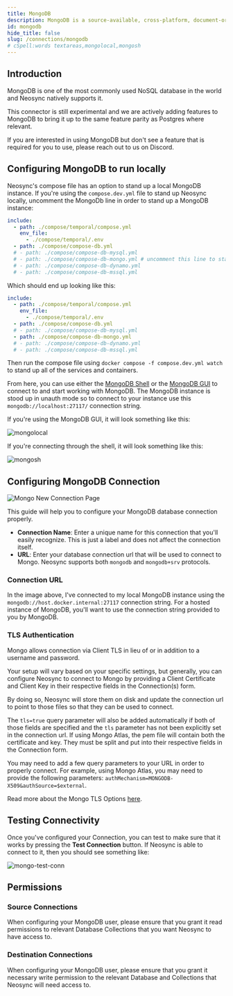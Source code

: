 ```yaml
---
title: MongoDB
description: MongoDB is a source-available, cross-platform, document-oriented database program.
id: mongodb
hide_title: false
slug: /connections/mongodb
# cSpell:words textareas,mongolocal,mongosh
---
```


## Introduction

MongoDB is one of the most commonly used NoSQL database in the world and Neosync natively supports it.

This connector is still experimental and we are actively adding features to MongoDB to bring it up to the same feature parity as Postgres where relevant.

If you are interested in using MongoDB but don't see a feature that is required for you to use, please reach out to us on Discord.

## Configuring MongoDB to run locally

Neosync's compose file has an option to stand up a local MongoDB instance. If you're using the `compose.dev.yml` file to stand up Neosync locally, uncomment the MongoDb line in order to stand up a MongoDB instance:

```yaml
include:
  - path: ./compose/temporal/compose.yml
    env_file:
      - ./compose/temporal/.env
  - path: ./compose/compose-db.yml
  # - path: ./compose/compose-db-mysql.yml
  # - path: ./compose/compose-db-mongo.yml # uncomment this line to stand up an local instance of MongoDB
  # - path: ./compose/compose-db-dynamo.yml
  # - path: ./compose/compose-db-mssql.yml
```

Which should end up looking like this:

```yaml
include:
  - path: ./compose/temporal/compose.yml
    env_file:
      - ./compose/temporal/.env
  - path: ./compose/compose-db.yml
  # - path: ./compose/compose-db-mysql.yml
  - path: ./compose/compose-db-mongo.yml
  # - path: ./compose/compose-db-dynamo.yml
  # - path: ./compose/compose-db-mssql.yml
```

Then run the compose file using `docker compose -f compose.dev.yml watch` to stand up all of the services and containers.

From here, you can use either the [MongoDB Shell](https://www.mongodb.com/docs/v4.4/mongo/) or the [MongoDB GUI](https://www.mongodb.com/try/download/compass) to connect to and start working with MongoDB. The MongoDB instance is stood up in unauth mode so to connect to your instance use this `mongodb://localhost:27117/` connection string.

If you're using the MongoDB GUI, it will look something like this:

![mongolocal](/img/mongolocal.png)

If you're connecting through the shell, it will look something like this:

![mongosh](/img/mongosh.png)

## Configuring MongoDB Connection

![Mongo New Connection Page](/img/mongoconn.png)

This guide will help you to configure your MongoDB database connection properly.

- **Connection Name**: Enter a unique name for this connection that you'll easily recognize. This is just a label and does not affect the connection itself.
- **URL**: Enter your database connection url that will be used to connect to Mongo. Neosync supports both `mongodb` and `mongodb+srv` protocols.

### Connection URL

In the image above, I've connected to my local MongoDB instance using the `mongodb://host.docker.internal:27117` connection string. For a hosted instance of MongoDB, you'll want to use the connection string provided to you by MongoDB.

### TLS Authentication

Mongo allows connection via Client TLS in lieu of or in addition to a username and password.

Your setup will vary based on your specific settings, but generally, you can configure Neosync to connect to Mongo by providing a Client Certificate and Client Key in their respective fields in the Connection(s) form.

By doing so, Neosync will store them on disk and update the connection url to point to those files so that they can be used to connect.

The `tls=true` query parameter will also be added automatically if both of those fields are specified and the `tls` parameter has not been explicitly set in the connection url.
If using Mongo Atlas, the pem file will contain both the certificate and key. They must be split and put into their respective fields in the Connection form.

You may need to add a few query parameters to your URL in order to properly connect.
For example, using Mongo Atlas, you may need to provide the following parameters: `authMechanism=MONGODB-X509&authSource=$external`.

Read more about the Mongo TLS Options [here](https://www.mongodb.com/docs/manual/reference/connection-string/#tls-options).

## Testing Connectivity

Once you've configured your Connection, you can test to make sure that it works by pressing the **Test Connection** button. If Neosync is able to connect to it, then you should see something like:

![mongo-test-conn](/img/mongotest.png)

## Permissions

### Source Connections

When configuring your MongoDB user, please ensure that you grant it read permissions to relevant Database Collections that you want Neosync to have access to.

### Destination Connections

When configuring your MongoDB user, please ensure that you grant it necessary write permission to the relevant Database and Collections that Neosync will need access to.
